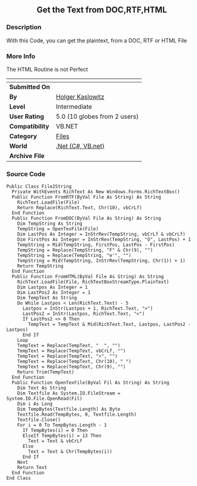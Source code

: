 ﻿<div align="center">

## Get the Text from DOC,RTF,HTML


</div>

### Description

With this Code, you can get the plaintext, from a DOC, RTF or HTML File
 
### More Info
 
The HTML Routine is not Perfect


<span>             |<span>
---                |---
**Submitted On**   |
**By**             |[Holger Kaslowitz](https://github.com/Planet-Source-Code/PSCIndex/blob/master/ByAuthor/holger-kaslowitz.md)
**Level**          |Intermediate
**User Rating**    |5.0 (10 globes from 2 users)
**Compatibility**  |VB\.NET
**Category**       |[Files](https://github.com/Planet-Source-Code/PSCIndex/blob/master/ByCategory/files__10-2.md)
**World**          |[\.Net \(C\#, VB\.net\)](https://github.com/Planet-Source-Code/PSCIndex/blob/master/ByWorld/net-c-vb-net.md)
**Archive File**   |[](https://github.com/Planet-Source-Code/holger-kaslowitz-get-the-text-from-doc-rtf-html__10-272/archive/master.zip)





### Source Code

```
Public Class File2String
  Private WithEvents RichText As New Windows.Forms.RichTextBox()
  Public Function FromRTF(ByVal File As String) As String
    RichText.LoadFile(File)
    Return Replace(RichText.Text, Chr(10), vbCrLf)
  End Function
  Public Function FromDOC(ByVal File As String) As String
    Dim TempString As String
    TempString = OpenTexFile(File)
    Dim LastPos As Integer = InStrRev(TempString, vbCrLf & vbCrLf)
    Dim FirstPos As Integer = InStrRev(TempString, "Ù", LastPos) + 1
    TempString = Mid(TempString, FirstPos, LastPos - FirstPos)
    TempString = Replace(TempString, "F" & Chr(9), "")
    TempString = Replace(TempString, "e'", "")
    TempString = Mid(TempString, InStrRev(TempString, Chr(1)) + 1)
    Return TempString
  End Function
  Public Function FromHTML(ByVal File As String) As String
    RichText.LoadFile(File, RichTextBoxStreamType.PlainText)
    Dim Lastpos As Integer = 1
    Dim LastPos2 As Integer = 1
    Dim TempText As String
    Do While Lastpos < Len(RichText.Text) - 5
      Lastpos = InStr(Lastpos + 1, RichText.Text, ">")
      LastPos2 = InStr(Lastpos, RichText.Text, "<")
      If LastPos2 <> 0 Then
        TempText = TempText & Mid(RichText.Text, Lastpos, LastPos2 - Lastpos)
      End If
    Loop
    TempText = Replace(TempText, "  ", "")
    TempText = Replace(TempText, vbCrLf, "")
    TempText = Replace(TempText, ">", "")
    TempText = Replace(TempText, Chr(10), " ")
    TempText = Replace(TempText, Chr(9), "")
    Return Trim(TempText)
  End Function
  Public Function OpenTexFile(ByVal Fil As String) As String
    Dim Text As String
    Dim Textfile As System.IO.FileStream = System.IO.File.OpenRead(Fil)
    Dim i As Long
    Dim TempBytes(Textfile.Length) As Byte
    Textfile.Read(TempBytes, 0, Textfile.Length)
    Textfile.Close()
    For i = 0 To TempBytes.Length - 1
      If TempBytes(i) = 0 Then
      ElseIf TempBytes(i) = 13 Then
        Text = Text & vbCrLf
      Else
        Text = Text & Chr(TempBytes(i))
      End If
    Next
    Return Text
  End Function
End Class
```

